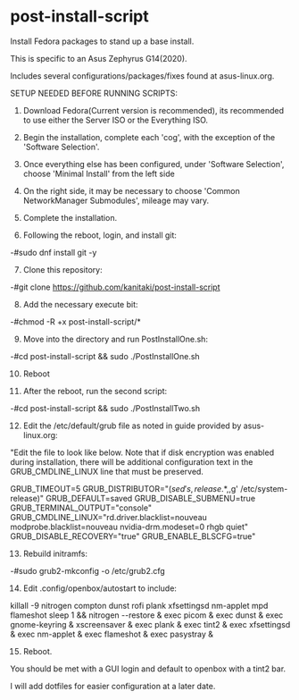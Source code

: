 # post-install-script
Install Fedora packages to stand up a base install.

This is specific to an Asus Zephyrus G14(2020).

Includes several configurations/packages/fixes found at asus-linux.org.

SETUP NEEDED BEFORE RUNNING SCRIPTS:

 1) Download Fedora(Current version is recommended), its recommended to use either the Server ISO or the Everything ISO.

 2) Begin the installation, complete each 'cog', with the exception of the 'Software Selection'.
 
 3) Once everything else has been configured, under 'Software Selection', choose 'Minimal Install' from the left side
 
 4) On the right side, it may be necessary to choose 'Common NetworkManager Submodules', mileage may vary. 
 
 5) Complete the installation.
 
 6) Following the reboot, login, and install git:
 
   -#sudo dnf install git -y
   
 7) Clone this repository:
 
   -#git clone https://github.com/kanitaki/post-install-script
   
 8) Add the necessary execute bit:
 
   -#chmod -R +x post-install-script/*
   
 9) Move into the directory and run PostInstallOne.sh:
 
   -#cd post-install-script && sudo ./PostInstallOne.sh
   
 10) Reboot
   
 11) After the reboot, run the second script:
 
   -#cd post-install-script && sudo ./PostInstallTwo.sh
   
 12) Edit the /etc/default/grub file as noted in guide provided by asus-linux.org:
 
 "Edit the file to look like below. Note that if disk encryption was enabled during installation, there will be additional configuration text in the GRUB_CMDLINE_LINUX line that must be preserved.

GRUB_TIMEOUT=5
GRUB_DISTRIBUTOR="$(sed 's, release .*$,,g' /etc/system-release)"
GRUB_DEFAULT=saved
GRUB_DISABLE_SUBMENU=true
GRUB_TERMINAL_OUTPUT="console"
GRUB_CMDLINE_LINUX="rd.driver.blacklist=nouveau modprobe.blacklist=nouveau nvidia-drm.modeset=0 rhgb quiet"
GRUB_DISABLE_RECOVERY="true"
GRUB_ENABLE_BLSCFG=true"

 13) Rebuild initramfs:

  -#sudo grub2-mkconfig -o /etc/grub2.cfg
  
 14) Edit .config/openbox/autostart to include:
 
killall -9 nitrogen compton dunst rofi plank xfsettingsd nm-applet mpd flameshot
sleep 1 && nitrogen --restore &
exec picom &
exec dunst &
exec gnome-keyring &
xscreensaver &
exec plank &
exec tint2 &
exec xfsettingsd &
exec nm-applet &
exec flameshot &
exec pasystray &

 15) Reboot.
 
You should be met with a GUI login and default to openbox with a tint2 bar. 

I will add dotfiles for easier configuration at a later date.
